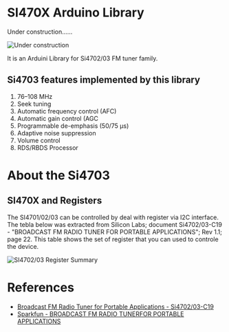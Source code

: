 # SI470X Arduino Library

Under construction......

![Under construction](https://github.com/pu2clr/SI470X/blob/master/extras/images/under_construction.png)

It is an Arduini Library for Si4702/03 FM tuner family. 



## Si4703 features implemented by this library

1. 76–108 MHz
2. Seek tuning
3. Automatic frequency control (AFC)
4. Automatic gain control (AGC
5. Programmable de-emphasis (50/75 μs)
6. Adaptive noise suppression
7. Volume control
8. RDS/RBDS Processor


# About the Si4703




## SI470X and Registers

The SI4701/02/03 can be controlled by deal with register via I2C interface.  The tebla below was extracted from Silicon Labs; document Si4702/03-C19 - "BROADCAST FM RADIO TUNER FOR PORTABLE APPLICATIONS"; Rev 1.1; page 22. This table shows the set of register that you can used to controle the device.


![SI4702/03 Register Summary]()





# References 

* [Broadcast FM Radio Tuner for Portable Applications - Si4702/03-C19](https://www.silabs.com/documents/public/data-shorts/Si4702-03-C19-short.pdf)
* [Sparkfun - BROADCAST FM RADIO TUNERFOR PORTABLE APPLICATIONS](https://www.google.com/search?client=safari&rls=en&q=SI4730+NE928+Eagle+circuit&ie=UTF-8&oe=UTF-8)
